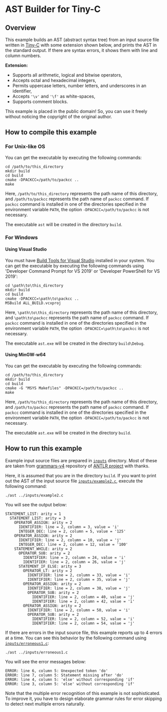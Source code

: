 # AST Builder for Tiny-C #

## Overview ##

This example builds an AST (abstract syntax tree) from an input source file
written in [Tiny-C](http://www.iro.umontreal.ca/~felipe/IFT2030-Automne2002/Complements/tinyc.c) with some extension shown below,
and prints the AST in the standard output.
If there are syntax errors, it shows them with line and column numbers.

__Extension:__
- Supports all arithmetic, logical and bitwise operators,
- Accepts octal and hexadecimal integers,
- Permits uppercase letters, number letters, and underscores in an identifier,
- Accepts `'\v'` and `'\f'` as white-spaces,
- Supports comment blocks.

This example is placed in the public domain!
So, you can use it freely without noticing the copyright of the original author.

## How to compile this example ##

### For Unix-like OS ###

You can get the executable by executing the following commands:

```
cd /path/to/this_directory
mkdir build
cd build
cmake -DPACKCC=/path/to/packcc ..
make
```

Here, `/path/to/this_directory` represents the path name of this directory,
and `/path/to/packcc` represents the path name of `packcc` command.
If `packcc` command is installed in one of the directories specified in the environment variable `PATH`,
the option `-DPACKCC=/path/to/packcc` is not necessary.

The executable `ast` will be created in the directory `build`.

### For Windows ###

#### Using Visual Studio ####

You must have [Build Tools for Visual Studio](https://visualstudio.microsoft.com/downloads/#build-tools-for-visual-studio-2019) installed in your system.
You can get the executable by executing the following commands using 'Developer Command Prompt for VS 2019' or 'Developer PowerShell for VS 2019':

```
cd \path\to\this_directory
mkdir build
cd build
cmake -DPACKCC=\path\to\packcc ..
MSBuild ALL_BUILD.vcxproj
```

Here, `\path\to\this_directory` represents the path name of this directory,
and `\path\to\packcc` represents the path name of `packcc` command.
If `packcc` command is installed in one of the directories specified in the environment variable `PATH`,
the option `-DPACKCC=\path\to\packcc` is not necessary.

The executable `ast.exe` will be created in the directory `build\Debug`.

#### Using MinGW-w64 ####

You can get the executable by executing the following commands:

```
cd /path/to/this_directory
mkdir build
cd build
cmake -G "MSYS Makefiles" -DPACKCC=/path/to/packcc ..
make
```

Here, `/path/to/this_directory` represents the path name of this directory,
and `/path/to/packcc` represents the path name of `packcc` command.
If `packcc` command is installed in one of the directories specified in the environment variable `PATH`,
the option `-DPACKCC=/path/to/packcc` is not necessary.

The executable `ast.exe` will be created in the directory `build`.

## How to run this example ##

Example input source files are prepared in [`inputs`](inputs) directory.
Most of these are taken from [grammars-v4](https://github.com/antlr/grammars-v4/) repository of [ANTLR project](https://github.com/antlr/) with thanks.

Here, it is assumed that you are in the directory `build`.
If you want to print out the AST of the input source file [`inputs/example2.c`](inputs/example2.c), execute the following command:

```
./ast ../inputs/example2.c
```

You will see the output below:

```
STATEMENT_LIST: arity = 1
  STATEMENT_LIST: arity = 3
    OPERATOR_ASSIGN: arity = 2
      IDENTIFIER: line = 2, column = 3, value = 'i'
      INTEGER_DEC: line = 2, column = 5, value = '125'
    OPERATOR_ASSIGN: arity = 2
      IDENTIFIER: line = 2, column = 10, value = 'j'
      INTEGER_DEC: line = 2, column = 12, value = '100'
    STATEMENT_WHILE: arity = 2
      OPERATOR_SUB: arity = 2
        IDENTIFIER: line = 2, column = 24, value = 'i'
        IDENTIFIER: line = 2, column = 26, value = 'j'
      STATEMENT_IF_ELSE: arity = 3
        OPERATOR_LT: arity = 2
          IDENTIFIER: line = 2, column = 33, value = 'i'
          IDENTIFIER: line = 2, column = 35, value = 'j'
        OPERATOR_ASSIGN: arity = 2
          IDENTIFIER: line = 2, column = 38, value = 'j'
          OPERATOR_SUB: arity = 2
            IDENTIFIER: line = 2, column = 40, value = 'j'
            IDENTIFIER: line = 2, column = 42, value = 'i'
        OPERATOR_ASSIGN: arity = 2
          IDENTIFIER: line = 2, column = 50, value = 'i'
          OPERATOR_SUB: arity = 2
            IDENTIFIER: line = 2, column = 52, value = 'i'
            IDENTIFIER: line = 2, column = 54, value = 'j'
```

If there are errors in the input source file, this example reports up to 4 errors at a time.
You can see this behavior by the following command using [`inputs/erroneous1.c`](inputs/erroneous1.c):

```
./ast ../inputs/erroneous1.c
```

You will see the error messages below:

```
ERROR: line 6, column 5: Unexpected token 'do'
ERROR: line 7, column 5: Statement missing after 'do'
ERROR: line 4, column 5: 'else' without corresponding 'if'
ERROR: line 3, column 5: 'else' without corresponding 'if'
```

Note that the multiple error recognition of this example is not sophisticated.
To improve it, you have to design elaborate grammar rules for error skipping to detect next multiple errors naturally.
